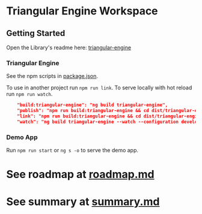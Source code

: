 # Triangular Engine Workspace

## Getting Started

Open the Library's readme here: [triangular-engine](/projects/triangular-engine/README.md)

### Triangular Engine

See the npm scripts in [package.json](package.json).

To use in another project run `npm run link`.
To serve locally with hot reload run `npm run watch`.

```json
    "build:triangular-engine": "ng build triangular-engine",
    "publish": "npm run build:triangular-engine && cd dist/triangular-engine && npm publish",
    "link": "npm run build:triangular-engine && cd dist/triangular-engine && npm link",
    "watch": "ng build triangular-engine --watch --configuration development"
```

### Demo App

Run `npm run start` or `ng s -o` to serve the demo app.

# See roadmap at [roadmap.md](instructions/roadmap.md)

# See summary at [summary.md](instructions/summary.md)
